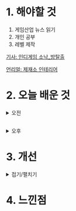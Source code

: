 
# 1. 해야할 것

1. 게임산업 뉴스 읽기 
2. 개인 공부  
3. 레벨 제작

[기사: 인디게임 소낙_방탈출](https://www.gamemeca.com/view.php?gid=1747837)

[언리얼: 제재소 인테리어](https://dev.epicgames.com/community/learning/courses/qRG/unreal-engine-b03e6f/BKmk/unreal-engine-41b681)



# 2. 오늘 배운 것

<details>
<summary>오전</summary>

## 오늘의 뉴스

![image](https://github.com/JM94Ent/TIL-WIL/assets/143363550/11e66d6a-02cd-499e-a9f7-dd858ab20505)

```
퍼즐 인디게임인데 인게임 영상이 없어서 기사 내용으로만 게임 플레이를 어느정도 유추할 수 있었다.
게임은
```

</details>

##

<details>
<summary>오후</summary>


</details>




# 3. 개선


<details>
<summary>접기/펼치기</summary>


</details>



# 4. 느낀점


